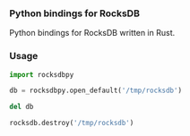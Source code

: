 ### Python bindings for RocksDB

Python bindings for RocksDB written in Rust.

### Usage

```python
import rocksdbpy

db = rocksdbpy.open_default('/tmp/rocksdb')

del db

rocksdb.destroy('/tmp/rocksdb')
```
